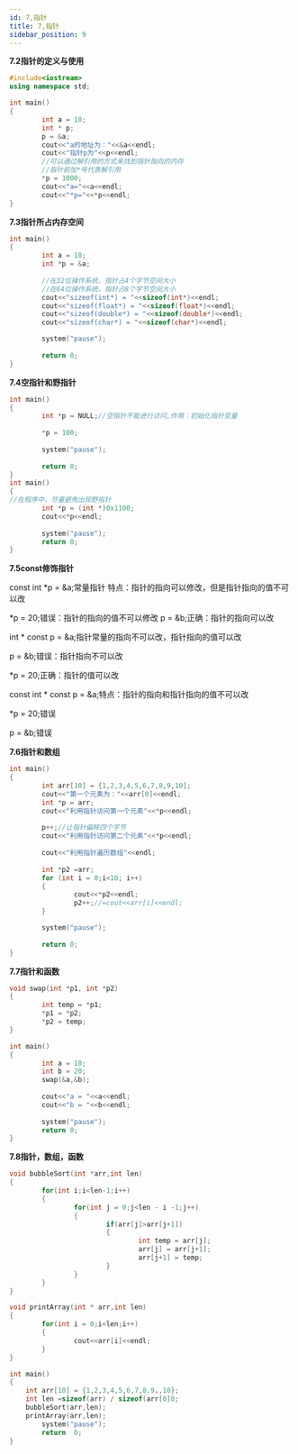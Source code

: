 ```yaml
---
id: 7,指针
title: 7,指针
sidebar_position: 9
---
```


**7.2指针的定义与使用**

```cpp
#include<iostream>
using namespace std;

int main()
{
		int a = 10;
		int * p;
		p = &a;
		cout<<"a的地址为："<<&a<<endl;
		cout<<"指针p为"<<p<<endl;
		//可以通过解引用的方式来找到指针指向的内存
		//指针前加*号代表解引用
		*p = 1000;
		cout<<"a="<<a<<endl;
		cout<<"*p="<<*p<<endl;
}
```

**7.3指针所占内存空间**

```cpp
int main()
{
		int a = 10;
		int *p = &a;
		
		//在32位操作系统，指针占4个字节空间大小
		//在64位操作系统，指针占8个字节空间大小                               
		cout<<"sizeof(int*) = "<<sizeof(int*)<<endl;
		cout<<"sizeof(float*) = "<<sizeof(float*)<<endl;
		cout<<"sizeof(double*) = "<<sizeof(double*)<<endl;
		cout<<"sizeof(char*) = "<<sizeof(char*)<<endl;

		system("pause");
		
		return 0;
}
```

**7.4空指针和野指针**

```cpp
int main()
{
		int *p = NULL;//空指针不能进行访问,作用：初始化指针变量
		
		*p = 100;
		
		system("pause");
		
		return 0;
}
int main()
{
//在程序中，尽量避免出现野指针
		int *p = (int *)0x1100;
		cout<<*p<<endl;
		
		system("pause");
		return 0;
}
```

**7.5const修饰指针**

const int *p = &a;常量指针   特点：指针的指向可以修改，但是指针指向的值不可以改

*p = 20;错误：指针的指向的值不可以修改 p = &b;正确：指针的指向可以改

int * const p = &a;指针常量的指向不可以改，指针指向的值可以改

p = &b;错误：指针指向不可以改

*p = 20;正确：指针的值可以改

const int * const p = &a;特点：指针的指向和指针指向的值不可以改

*p = 20;错误

p = &b;错误

**7.6指针和数组**

```cpp
int main()
{
		int arr[10] = {1,2,3,4,5,6,7,8,9,10];
		cout<<"第一个元素为："<<arr[0]<<endl;
		int *p = arr;
		cout<<"利用指针访问第一个元素"<<*p<<endl;
		
		p++;//让指针偏移四个字节
		cout<<"利用指针访问第二个元素"<<*p<<endl;
		
		cout<<"利用指针遍历数组"<<endl;
		
		int *p2 =arr;
		for (int i = 0;i<10; i++)
		{
				cout<<*p2<<endl;
				p2++;//=cout<<arr[i]<<endl;
		}

		system("pause");
		
		return 0;
}
```

**7.7指针和函数**

```cpp
void swap(int *p1, int *p2)
{
		int temp = *p1;
		*p1 = *p2;
		*p2 = temp;
}

int main()
{
		int a = 10;
		int b = 20;
		swap(&a,&b);
		
		cout<<"a = "<<a<<endl;
		cout<<"b = "<<b<<endl;
		
		system("pause");
		return 0;
}
```

**7.8指针，数组，函数**

```cpp
void bubbleSort(int *arr,int len)
{
		for(int i;i<len-1;i++)
		{
				for(int j = 0;j<len - i -1;j++)
				{
						if(arr[j]>arr[j+1])
						{
								int temp = arr[j];
								arr[j] = arr[j+1];
								arr[j+1] = temp;
						}
				}
		}
}

void printArray(int * arr,int len)
{
		for(int i = 0;i<len;i++)
		{
				cout<<arr[i]<<endl;
		}
}

int main()
{
    int arr[10] = {1,2,3,4,5,6,7,8.9.,10};
    int len =sizeof(arr) / sizeof(arr[0]0;
    bubbleSort(arr,len);
    printArray(arr,len);
		system("pause");
		return  0;
}
```


